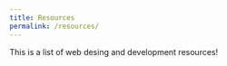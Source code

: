 ```yaml
---
title: Resources
permalink: /resources/
---
```


This is a list of web desing and development resources!